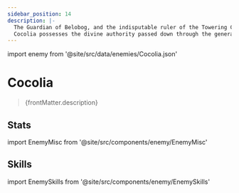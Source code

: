 ```yaml
---
sidebar_position: 14
description: |-
  The Guardian of Belobog, and the indisputable ruler of the Towering Citadel, Belobog.
  Cocolia possesses the divine authority passed down through the generations of Guardians, giving her command over ice and snow to freeze her enemies in battle.
---
```


import enemy from '@site/src/data/enemies/Cocolia.json'

# Cocolia
<blockquote>{frontMatter.description}</blockquote>

## Stats

import EnemyMisc from '@site/src/components/enemy/EnemyMisc'

<EnemyMisc enemy={enemy} variant={0} />

## Skills

import EnemySkills from '@site/src/components/enemy/EnemySkills'

<EnemySkills enemy={enemy} variant={0} />
